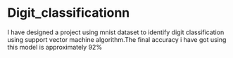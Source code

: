 # Digit_classificationn
I have designed a project using mnist dataset to identify digit classification using support vector machine algorithm.The final accuracy i have got using this model is approximately 92%
